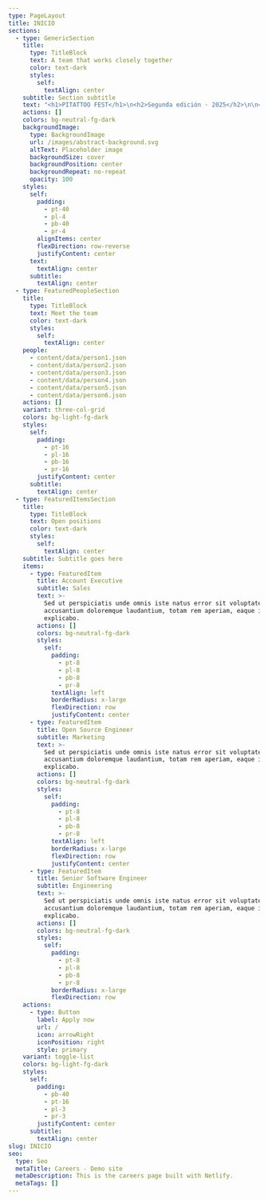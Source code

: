 ```yaml
---
type: PageLayout
title: INICIO
sections:
  - type: GenericSection
    title:
      type: TitleBlock
      text: A team that works closely together
      color: text-dark
      styles:
        self:
          textAlign: center
    subtitle: Section subtitle
    text: "<h1>PITATTOO FEST</h1>\n<h2>Segunda edición · 2025</h2>\n\n<p>La convención internacional de tatuajes más importante del sur colombiano vuelve recargada. Tres días de arte, cultura, tinta y comunidad en un solo lugar.</p>\n\n<p>\U0001F4C5 31 de octubre, 1 y 2 de noviembre de 2025\n\U0001F4CD Integración – Pitalito, Huila</p>\n\n<p>Más de 100 artistas invitados nacionales e internacionales.\nCompeticiones en múltiples categorías y gran premio al mejor del evento.\nZona espiritual, shows en vivo, stands de marcas, gastronomía y mucho más.</p>\n\n<div style=\"margin-top: 1rem; display: flex; gap: 1rem; flex-wrap: wrap;\">\n  <a href=\"#entradas\" style=\"background-color: black; color: white; padding: 0.75rem 1.5rem; border-radius: 6px; text-decoration: none;\">Comprar entrada</a>\n  <a href=\"#artistas\" style=\"background-color: #222; color: white; padding: 0.75rem 1.5rem; border-radius: 6px; text-decoration: none;\">Participar como artista</a>\n  <a href=\"#stands\" style=\"background-color: #444; color: white; padding: 0.75rem 1.5rem; border-radius: 6px; text-decoration: none;\">Reservar un stand</a>\n</div>\n\n"
    actions: []
    colors: bg-neutral-fg-dark
    backgroundImage:
      type: BackgroundImage
      url: /images/abstract-background.svg
      altText: Placeholder image
      backgroundSize: cover
      backgroundPosition: center
      backgroundRepeat: no-repeat
      opacity: 100
    styles:
      self:
        padding:
          - pt-40
          - pl-4
          - pb-40
          - pr-4
        alignItems: center
        flexDirection: row-reverse
        justifyContent: center
      text:
        textAlign: center
      subtitle:
        textAlign: center
  - type: FeaturedPeopleSection
    title:
      type: TitleBlock
      text: Meet the team
      color: text-dark
      styles:
        self:
          textAlign: center
    people:
      - content/data/person1.json
      - content/data/person2.json
      - content/data/person3.json
      - content/data/person4.json
      - content/data/person5.json
      - content/data/person6.json
    actions: []
    variant: three-col-grid
    colors: bg-light-fg-dark
    styles:
      self:
        padding:
          - pt-16
          - pl-16
          - pb-16
          - pr-16
        justifyContent: center
      subtitle:
        textAlign: center
  - type: FeaturedItemsSection
    title:
      type: TitleBlock
      text: Open positions
      color: text-dark
      styles:
        self:
          textAlign: center
    subtitle: Subtitle goes here
    items:
      - type: FeaturedItem
        title: Account Executive
        subtitle: Sales
        text: >-
          Sed ut perspiciatis unde omnis iste natus error sit voluptatem
          accusantium doloremque laudantium, totam rem aperiam, eaque ipsa quae.
          explicabo.
        actions: []
        colors: bg-neutral-fg-dark
        styles:
          self:
            padding:
              - pt-8
              - pl-8
              - pb-8
              - pr-8
            textAlign: left
            borderRadius: x-large
            flexDirection: row
            justifyContent: center
      - type: FeaturedItem
        title: Open Source Engineer
        subtitle: Marketing
        text: >-
          Sed ut perspiciatis unde omnis iste natus error sit voluptatem
          accusantium doloremque laudantium, totam rem aperiam, eaque ipsa quae.
          explicabo.
        actions: []
        colors: bg-neutral-fg-dark
        styles:
          self:
            padding:
              - pt-8
              - pl-8
              - pb-8
              - pr-8
            textAlign: left
            borderRadius: x-large
            flexDirection: row
            justifyContent: center
      - type: FeaturedItem
        title: Senior Software Engineer
        subtitle: Engineering
        text: >-
          Sed ut perspiciatis unde omnis iste natus error sit voluptatem
          accusantium doloremque laudantium, totam rem aperiam, eaque ipsa quae.
          explicabo.
        actions: []
        colors: bg-neutral-fg-dark
        styles:
          self:
            padding:
              - pt-8
              - pl-8
              - pb-8
              - pr-8
            borderRadius: x-large
            flexDirection: row
    actions:
      - type: Button
        label: Apply now
        url: /
        icon: arrowRight
        iconPosition: right
        style: primary
    variant: toggle-list
    colors: bg-light-fg-dark
    styles:
      self:
        padding:
          - pb-40
          - pt-16
          - pl-3
          - pr-3
        justifyContent: center
      subtitle:
        textAlign: center
slug: INICIO
seo:
  type: Seo
  metaTitle: Careers - Demo site
  metaDescription: This is the careers page built with Netlify.
  metaTags: []
---
```

